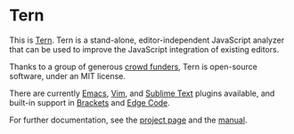 # Tern

This is [Tern][1]. Tern is a stand-alone, editor-independent
JavaScript analyzer that can be used to improve the JavaScript
integration of existing editors.

Thanks to a group of generous [crowd funders][2], Tern is open-source
software, under an MIT license.

There are currently [Emacs][emacs], [Vim][vim], and [Sublime Text][st]
plugins available, and built-in support in [Brackets][brackets] and 
[Edge Code][edge_code]. 

For further documentation, see the [project page][1] and the
[manual][3].

[1]: http://ternjs.net
[2]: http://www.indiegogo.com/projects/tern-intelligent-javascript-editing
[3]: http://ternjs.net/doc/manual.html

[emacs]: http://ternjs.net/doc/manual.html#emacs
[vim]: http://github.com/marijnh/tern_for_vim
[st]: http://github.com/marijnh/tern_for_sublime
[brackets]: http://brackets.io
[edge_code]: http://html.adobe.com/edge/code
